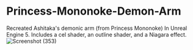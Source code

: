 # Princess-Mononoke-Demon-Arm
Recreated Ashitaka's demonic arm (from Princess Mononoke) In Unreal Engine 5. Includes a cel shader, an outline shader, and a Niagara effect.
![Screenshot (353)](https://github.com/alicepm800/Princess-Mononoke-Demon-Arm/assets/80863335/18af4b39-9d3d-4001-a329-95988d6c3933)
